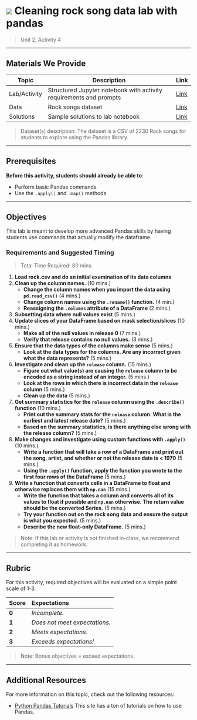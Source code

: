 <!---
Questions? Comments?:

1. Log an issue to this repo to alert us of a problem.
2. Suggest an edit yourself by forking this repo, making edits, and submitting a pull request with your changes back to our master branch.
3. Reach out to the data team on Slack and share your thoughts!

--->

# ![](https://ga-dash.s3.amazonaws.com/production/assets/logo-9f88ae6c9c3871690e33280fcf557f33.png) Cleaning rock song data lab with pandas

> Unit 2, Activity 4

<!--- Unit and sequence information. This template is an instructor-facing description for a given activity or lab. --->

---

## Materials We Provide

<!--- This section is a table of contents for the activity. The table structure breaks down repo resources into types, distinguishing between  notebooks and supporting materials. Note that the table below demonstrates the total possible range of materials; most lessons won't require all of the categories below. Also note that every item in the repo should get its own line and link, like the example shown for data. --->

| Topic | Description | Link |
| --- | --- | --- |
| Lab/Activity |  Structured Jupyter notebook with activity requirements and prompts | [Link](./pandas-cleaning-apply.ipynb)|
| Data | Rock songs dataset | [Link](./datasets/rock.csv)|
| Solutions | Sample solutions to lab notebook | [Link](./solution-code/pandas-cleaning-apply-solution.ipynb)|

> Dataset(s) description: The dataset is a CSV of 2230 Rock songs for students to explore using the Pandas library.

---

## Prerequisites

<!--- This section explains the relevant prerequisites; in other words, what do students need to know to be able to benefit and perform the tasks required in this activity/lab? List all relevant skills or prior learning objectives --->

**Before this activity, students should already be able to**:

- Perform basic Pandas commands
- Use the `.apply()` and `.map()` methods

---

## Objectives

<!--- This section lists the learning objectives of the activity or lab.  --->

This lab is meant to develop more advanced Pandas skills by having students use commands that actually modify the dataframe.

<!--- This section lists the exact requirements students have to perform in order to "complete" the activity.  It also gives the suggested amount of time for each requirement.--->

### Requirements and Suggested Timing

> Total Time Required: 80 mins.

1. **Load rock.csv and do an initial examination of its data columns**
2. **Clean up the column names.** (10 mins.)
    - **Change the column names when you import the data using `pd.read_csv()`** (4 mins.)
    - **Change column names using the `.rename()` function.** (4 min.)
    - **Reassigning the `.columns` attribute of a DataFrame** (2 mins.)
3. **Subsetting data where null values exist** (5 mins.)
4. **Update slices of your DataFrame based on mask selection/slices** (10 mins.)
    - **Make all of the null values in release 0** (7 mins.)
    - **Verify that release contains no null values.** (3 mins.)
5. **Ensure that the data types of the columns make sense** (5 mins.)
    - **Look at the data types for the columns. Are any incorrect given what the data represents?** (5 mins.)
6. **Investigate and clean up the `release` column.** (15 mins.)
    - **Figure out what value(s) are causing the `release` column to be encoded as a string instead of an integer.** (5 mins.)
    - **Look at the rows in which there is incorrect data in the `release` column** (5 mins.)
    - **Clean up the data** (5 mins.)
7. **Get summary statistics for the `release` column using the `.describe()` function** (10 mins.)
    - **Print out the summary stats for the `release` column. What is the earliest and latest release date?** (5 mins.)
    - **Based on the summary statistics, is there anything else wrong with the release column?** (5 mins.)
8. **Make changes and investigate using custom functions with `.apply()`** (10 mins.)
    - **Write a function that will take a row of a DataFrame and print out the song, artist, and whether or not the release date is < 1970** (5 mins.)
    - **Using the `.apply()` function, apply the function you wrote to the first four rows of the DataFrame** (5 mins.)
9. **Write a function that converts cells in a DataFrame to float and otherwise replaces them with `np.nan`** (15 mins.)
    - **Write the function that takes a column and converts all of its values to float if possible and `np.nan` otherwise. The return value should be the converted Series.** (5 mins.)
    - **Try your function out on the rock song data and ensure the output is what you expected.** (5 mins.)
    - **Describe the new float-only DataFrame.** (5 mins.)

<!--- If there are any bonus objectives, list them here. Bonus objectives are items that are not officially required in order to "complete" a given activity, but are provided as suggested enrichment for students who want additional challenges.--->

> Note: If this lab or activity is not finished in-class, we recommend completing it as homework.

---

## Rubric

For this activity, required objectives will be evaluated on a simple point scale of 1-3.

Score | Expectations
:--- | :---
**0** | _Incomplete._
**1** | _Does not meet expectations._
**2** | _Meets expectations._
**3** | _Exceeds expectations!_

> Note: Bonus objectives = exceed expectations.

---

## Additional Resources

<!--- List of potential sources that may help or inform the students' ability to complete the tasks required. This might include reference sites, examples, or tutorials for "getting started." --->

For more information on this topic, check out the following resources:

- [Python Pandas Tutorials](https://www.tutorialspoint.com/python_pandas/) This site has a ton of tutorials on how to use Pandas.